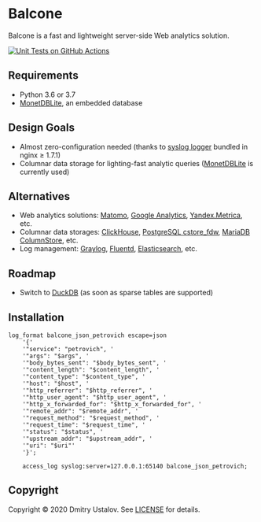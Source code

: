 # Balcone

Balcone is a fast and lightweight server-side Web analytics solution.

[![Unit Tests on GitHub Actions][github_tests_badge]][github_tests_link]

[github_tests_badge]: https://github.com/dustalov/balcone/workflows/Unit%20Tests/badge.svg?branch=master
[github_tests_link]: https://github.com/dustalov/balcone/actions?query=workflow%3A%22Unit+Tests%22

## Requirements

* Python 3.6 or 3.7
* [MonetDBLite](https://github.com/monetDB/MonetDBLite-Python), an embedded database

## Design Goals

* Almost zero-configuration needed (thanks to [syslog logger](https://nginx.org/en/docs/syslog.html) bundled in nginx &geq; 1.7.1)
* Columnar data storage for lighting-fast analytic queries ([MonetDBLite](https://github.com/monetDB/MonetDBLite-Python) is currently used)

## Alternatives

* Web analytics solutions: [Matomo](https://matomo.org/), [Google Analytics](http://google.com/analytics/), [Yandex.Metrica](https://metrica.yandex.com/), etc.
* Columnar data storages: [ClickHouse](https://clickhouse.tech/), [PostgreSQL cstore_fdw](https://github.com/citusdata/cstore_fdw), [MariaDB ColumnStore](https://mariadb.com/kb/en/mariadb-columnstore/), etc.
* Log management: [Graylog](https://www.graylog.org/), [Fluentd](https://www.fluentd.org/), [Elasticsearch](https://github.com/elastic/elasticsearch), etc.

## Roadmap

* Switch to [DuckDB](https://github.com/cwida/duckdb) (as soon as sparse tables are supported)

## Installation

```Nginx
log_format balcone_json_petrovich escape=json
    '{'
    '"service": "petrovich", '
    '"args": "$args", '
    '"body_bytes_sent": "$body_bytes_sent", '
    '"content_length": "$content_length", '
    '"content_type": "$content_type", '
    '"host": "$host", '
    '"http_referrer": "$http_referrer", '
    '"http_user_agent": "$http_user_agent", '
    '"http_x_forwarded_for": "$http_x_forwarded_for", '
    '"remote_addr": "$remote_addr", '
    '"request_method": "$request_method", '
    '"request_time": "$request_time", '
    '"status": "$status", '
    '"upstream_addr": "$upstream_addr", '
    '"uri": "$uri"'
    '}';

    access_log syslog:server=127.0.0.1:65140 balcone_json_petrovich;
```

## Copyright

Copyright &copy; 2020 Dmitry Ustalov. See [LICENSE](LICENSE) for details.
